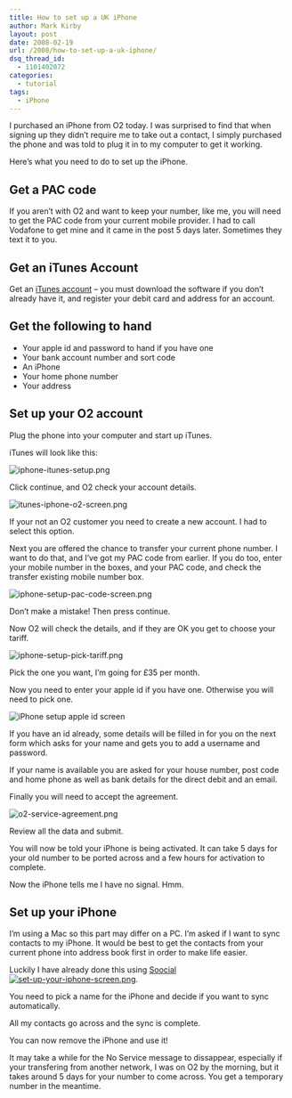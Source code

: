 ```yaml
---
title: How to set up a UK iPhone
author: Mark Kirby
layout: post
date: 2008-02-19
url: /2008/how-to-set-up-a-uk-iphone/
dsq_thread_id:
  - 1101402072
categories:
  - tutorial
tags:
  - iPhone
---
```

I purchased an iPhone from O2 today. I was surprised to find that when signing up they didn&#8217;t require me to take out a contact, I simply purchased the phone and was told to plug it in to my computer to get it working.

Here&#8217;s what you need to do to set up the iPhone.

## Get a PAC code

If you aren&#8217;t with O2 and want to keep your number, like me, you will need to get the PAC code from your current mobile provider. I had to call Vodafone to get mine and it came in the post 5 days later. Sometimes they text it to you.

## Get an iTunes Account

Get an [iTunes account][1] &#8211; you must download the software if you don&#8217;t already have it, and register your debit card and address for an account.

## Get the following to hand

  * Your apple id and password to hand if you have one
  * Your bank account number and sort code
  * An iPhone
  * Your home phone number
  * Your address

## Set up your O2 account

Plug the phone into your computer and start up iTunes.

iTunes will look like this:

![iphone-itunes-setup.png][2]

Click continue, and O2 check your account details.

![itunes-iphone-o2-screen.png][3]

If your not an O2 customer you need to create a new account. I had to select this option.

Next you are offered the chance to transfer your current phone number. I want to do that, and I&#8217;ve got my PAC code from earlier. If you do too, enter your mobile number in the boxes, and your PAC code, and check the transfer existing mobile number box.

![iphone-setup-pac-code-screen.png][4]

Don&#8217;t make a mistake! Then press continue.

Now O2 will check the details, and if they are OK you get to choose your tariff.

![iphone-setup-pick-tariff.png][5]

Pick the one you want, I&#8217;m going for £35 per month.

Now you need to enter your apple id if you have one. Otherwise you will need to pick one.

![iPhone setup apple id screen][6]

If you have an id already, some details will be filled in for you on the next form which asks for your name and gets you to add a username and password.

If your name is available you are asked for your house number, post code and home phone as well as bank details for the direct debit and an email.

Finally you will need to accept the agreement.

![o2-service-agreement.png][7]

Review all the data and submit.

You will now be told your iPhone is being activated. It can take 5 days for your old number to be ported across and a few hours for activation to complete.

Now the iPhone tells me I have no signal. Hmm.

## Set up your iPhone

I&#8217;m using a Mac so this part may differ on a PC. I&#8217;m asked if I want to sync contacts to my iPhone. It would be best to get the contacts from your current phone into address book first in order to make life easier.

Luckily I have already done this using [Soocial][8][![set-up-your-iphone-screen.png][9]][10].

You need to pick a name for the iPhone and decide if you want to sync automatically.

All my contacts go across and the sync is complete.

You can now remove the iPhone and use it!

It may take a while for the No Service message to dissappear, especially if your transfering from another network, I was on O2 by the morning, but it takes around 5 days for your number to come across. You get a temporary number in the meantime.

 [1]: http://www.apple.com/itunes/
 [2]: http://www.mark-kirby.co.uk/wp-content/uploads/2008/02/iphone-itunes-setup.png
 [3]: http://www.mark-kirby.co.uk/wp-content/uploads/2008/02/itunes-iphone-o2-screen.png
 [4]: http://www.mark-kirby.co.uk/wp-content/uploads/2008/02/iphone-setup-pac-code-screen.png
 [5]: http://www.mark-kirby.co.uk/wp-content/uploads/2008/02/iphone-setup-pick-tariff.png
 [6]: http://www.mark-kirby.co.uk/wp-content/uploads/2008/02/iphone-setup-apple-id-screen.png
 [7]: http://www.mark-kirby.co.uk/wp-content/uploads/2008/02/o2-service-agreement.png
 [8]: http://www.soocial.com/
 [9]: http://www.mark-kirby.co.uk/wp-content/uploads/2008/02/set-up-your-iphone-screen.png
 [10]: http://www.mark-kirby.co.uk/wp-content/uploads/2008/02/set-up-your-iphone-screen.png "set-up-your-iphone-screen.png"
